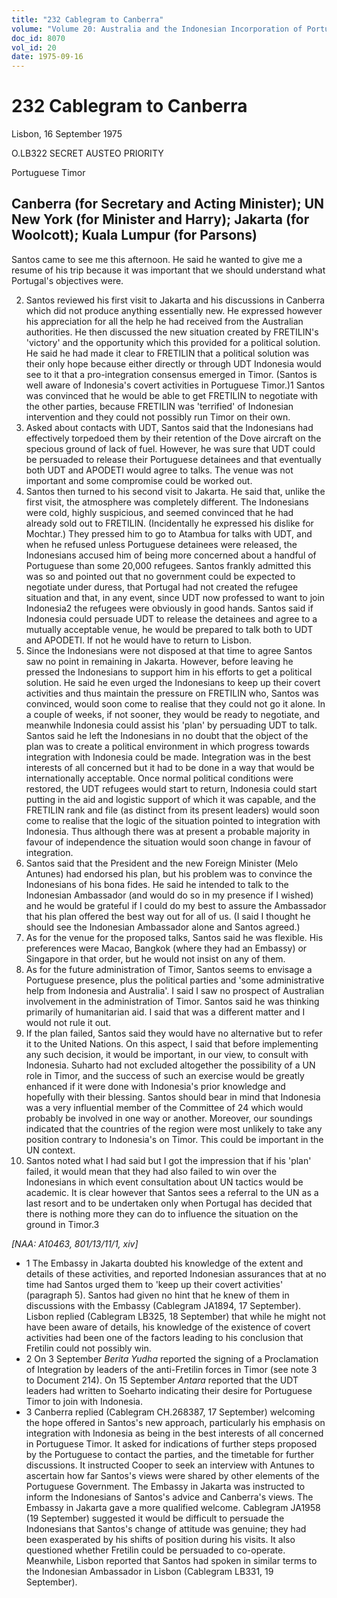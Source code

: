 ```yaml
---
title: "232 Cablegram to Canberra"
volume: "Volume 20: Australia and the Indonesian Incorporation of Portuguese Timor, 1974-1976"
doc_id: 8070
vol_id: 20
date: 1975-09-16
---
```


# 232 Cablegram to Canberra

Lisbon, 16 September 1975

O.LB322 SECRET AUSTEO PRIORITY

Portuguese Timor

## Canberra (for Secretary and Acting Minister); UN New York (for Minister and Harry); Jakarta (for Woolcott); Kuala Lumpur (for Parsons)

Santos came to see me this afternoon. He said he wanted to give me a resume of his trip because it was important that we should understand what Portugal's objectives were.

  2. Santos reviewed his first visit to Jakarta and his discussions in Canberra which did not produce anything essentially new. He expressed however his appreciation for all the help he had received from the Australian authorities. He then discussed the new situation created by FRETILIN's 'victory' and the opportunity which this provided for a political solution. He said he had made it clear to FRETILIN that a political solution was their only hope because either directly or through UDT Indonesia would see to it that a pro-integration consensus emerged in Timor. (Santos is well aware of Indonesia's covert activities in Portuguese Timor.)1 Santos was convinced that he would be able to get FRETILIN to negotiate with the other parties, because FRETILIN was 'terrified' of Indonesian intervention and they could not possibly run Timor on their own.
  3. Asked about contacts with UDT, Santos said that the Indonesians had effectively torpedoed them by their retention of the Dove aircraft on the specious ground of lack of fuel. However, he was sure that UDT could be persuaded to release their Portuguese detainees and that eventually both UDT and APODETI would agree to talks. The venue was not important and some compromise could be worked out.
  4. Santos then turned to his second visit to Jakarta. He said that, unlike the first visit, the atmosphere was completely different. The Indonesians were cold, highly suspicious, and seemed convinced that he had already sold out to FRETILIN. (Incidentally he expressed his dislike for Mochtar.) They pressed him to go to Atambua for talks with UDT, and when he refused unless Portuguese detainees were released, the Indonesians accused him of being more concerned about a handful of Portuguese than some 20,000 refugees. Santos frankly admitted this was so and pointed out that no government could be expected to negotiate under duress, that Portugal had not created the refugee situation and that, in any event, since UDT now professed to want to join Indonesia2 the refugees were obviously in good hands. Santos said if Indonesia could persuade UDT to release the detainees and agree to a mutually acceptable venue, he would be prepared to talk both to UDT and APODETI. If not he would have to return to Lisbon.
  5. Since the Indonesians were not disposed at that time to agree Santos saw no point in remaining in Jakarta. However, before leaving he pressed the Indonesians to support him in his efforts to get a political solution. He said he even urged the Indonesians to keep up their covert activities and thus maintain the pressure on FRETILIN who, Santos was convinced, would soon come to realise that they could not go it alone. In a couple of weeks, if not sooner, they would be ready to negotiate, and meanwhile Indonesia could assist his 'plan' by persuading UDT to talk. Santos said he left the Indonesians in no doubt that the object of the plan was to create a political environment in which progress towards integration with Indonesia could be made. Integration was in the best interests of all concerned but it had to be done in a way that would be internationally acceptable. Once normal political conditions were restored, the UDT refugees would start to return, Indonesia could start putting in the aid and logistic support of which it was capable, and the FRETILIN rank and file (as distinct from its present leaders) would soon come to realise that the logic of the situation pointed to integration with Indonesia. Thus although there was at present a probable majority in favour of independence the situation would soon change in favour of integration.
  6. Santos said that the President and the new Foreign Minister (Melo Antunes) had endorsed his plan, but his problem was to convince the Indonesians of his bona fides. He said he intended to talk to the Indonesian Ambassador (and would do so in my presence if I wished) and he would be grateful if I could do my best to assure the Ambassador that his plan offered the best way out for all of us. (I said I thought he should see the Indonesian Ambassador alone and Santos agreed.)
  7. As for the venue for the proposed talks, Santos said he was flexible. His preferences were Macao, Bangkok (where they had an Embassy) or Singapore in that order, but he would not insist on any of them.
  8. As for the future administration of Timor, Santos seems to envisage a Portuguese presence, plus the political parties and 'some administrative help from Indonesia and Australia'. I said I saw no prospect of Australian involvement in the administration of Timor. Santos said he was thinking primarily of humanitarian aid. I said that was a different matter and I would not rule it out.
  9. If the plan failed, Santos said they would have no alternative but to refer it to the United Nations. On this aspect, I said that before implementing any such decision, it would be important, in our view, to consult with Indonesia. Suharto had not excluded altogether the possibility of a UN role in Timor, and the success of such an exercise would be greatly enhanced if it were done with Indonesia's prior knowledge and hopefully with their blessing. Santos should bear in mind that Indonesia was a very influential member of the Committee of 24 which would probably be involved in one way or another. Moreover, our soundings indicated that the countries of the region were most unlikely to take any position contrary to Indonesia's on Timor. This could be important in the UN context.
  10. Santos noted what I had said but I got the impression that if his 'plan' failed, it would mean that they had also failed to win over the Indonesians in which event consultation about UN tactics would be academic. It is clear however that Santos sees a referral to the UN as a last resort and to be undertaken only when Portugal has decided that there is nothing more they can do to influence the situation on the ground in Timor.3



_[NAA: A10463, 801/13/11/1, xiv]_

  * 1 The Embassy in Jakarta doubted his knowledge of the extent and details of these activities, and reported Indonesian assurances that at no time had Santos urged them to 'keep up their covert activities' (paragraph 5). Santos had given no hint that he knew of them in discussions with the Embassy (Cablegram JA1894, 17 September). Lisbon replied (Cablegram LB325, 18 September) that while he might not have been aware of details, his knowledge of the existence of covert activities had been one of the factors leading to his conclusion that Fretilin could not possibly win. 
  * 2 On 3 September _Berita Yudha_ reported the signing of a Proclamation of Integration by leaders of the anti-Fretilin forces in Timor (see note 3 to Document 214). On 15 September _Antara_ reported that the UDT leaders had written to Soeharto indicating their desire for Portuguese Timor to join with Indonesia.
  * 3 Canberra replied (Cablegram CH.268387, 17 September) welcoming the hope offered in Santos's new approach, particularly his emphasis on integration with Indonesia as being in the best interests of all concerned in Portuguese Timor. It asked for indications of further steps proposed by the Portuguese to contact the parties, and the timetable for further discussions. It instructed Cooper to seek an interview with Antunes to ascertain how far Santos's views were shared by other elements of the Portuguese Government. The Embassy in Jakarta was instructed to inform the Indonesians of Santos's advice and Canberra's views. The Embassy in Jakarta gave a more qualified welcome. Cablegram JA1958 (19 September) suggested it would be difficult to persuade the Indonesians that Santos's change of attitude was genuine; they had been exasperated by his shifts of position during his visits. It also questioned whether Fretilin could be persuaded to co-operate. Meanwhile, Lisbon reported that Santos had spoken in similar terms to the Indonesian Ambassador in Lisbon (Cablegram LB331, 19 September). 


